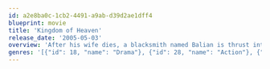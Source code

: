 ```yaml
---
id: a2e8ba0c-1cb2-4491-a9ab-d39d2ae1dff4
blueprint: movie
title: 'Kingdom of Heaven'
release_date: '2005-05-03'
overview: 'After his wife dies, a blacksmith named Balian is thrust into royalty, political intrigue and bloody holy wars during the Crusades.'
genres: '[{"id": 18, "name": "Drama"}, {"id": 28, "name": "Action"}, {"id": 12, "name": "Adventure"}, {"id": 36, "name": "History"}, {"id": 10752, "name": "War"}]'
---
```

